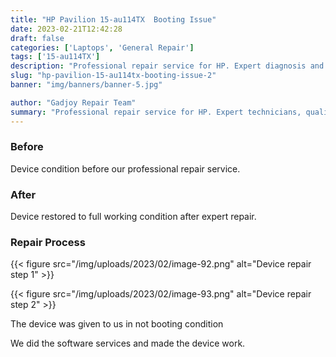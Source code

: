 ```yaml
---
title: "HP Pavilion 15-au114TX  Booting Issue"
date: 2023-02-21T12:42:28
draft: false
categories: ['Laptops', 'General Repair']
tags: ['15-au114TX']
description: "Professional repair service for HP. Expert diagnosis and quality repairs in Bangalore."
slug: "hp-pavilion-15-au114tx-booting-issue-2"
banner: "img/banners/banner-5.jpg"

author: "Gadjoy Repair Team"
summary: "Professional repair service for HP. Expert technicians, quality parts, warranty included."
---
```



### Before

Device condition before our professional repair service.

### After

Device restored to full working condition after expert repair.

### Repair Process

{{< figure src="/img/uploads/2023/02/image-92.png" alt="Device repair step 1" >}}

{{< figure src="/img/uploads/2023/02/image-93.png" alt="Device repair step 2" >}}


The device was given to us in not booting condition

We did the software services and made the device work.